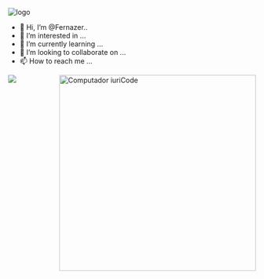 ![logo](https://user-images.githubusercontent.com/84453406/133550342-c513e085-6dde-4cd8-bfc3-4d5b5692c243.jpeg)
- 👋 Hi, I’m @Fernazer..
- 👀 I’m interested in ...
- 🌱 I’m currently learning ...
- 💞️ I’m looking to collaborate on ...
- 📫 How to reach me ...

<!---
Fernazer/Fernazer is a ✨ special ✨ repository because its `README.md` (this file) appears on your GitHub profile.
You can click the Preview link to take a look at your changes.
--->

<img src="https://frnky.herokuapp.com/image_coffe" min-width="400px" max-width="400px" width="400px" align="right" alt="Computador iuriCode">

<p align="left">
  <a href="https://wa.me/6281328139682" alt="WhatsApp">
  <img src="https://img.shields.io/badge/-WhatsApp-25d366?style=flat-square&labelColor=25d366&logo=whatsapp&logoColor=white&link=https://wa.me/6281328139682"/></a>
